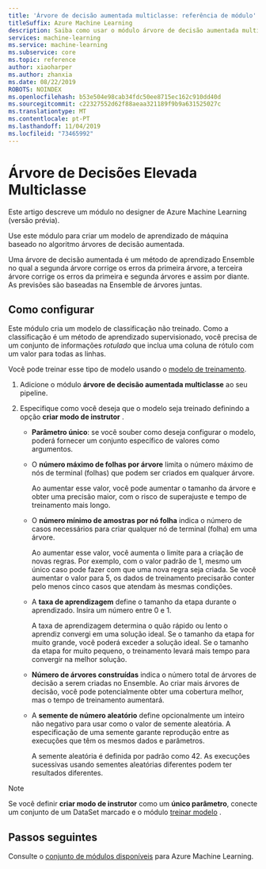 ```yaml
---
title: 'Árvore de decisão aumentada multiclasse: referência de módulo'
titleSuffix: Azure Machine Learning
description: Saiba como usar o módulo árvore de decisão aumentada multiclasse no Azure Machine Learning para criar um classificador usando dados rotulados.
services: machine-learning
ms.service: machine-learning
ms.subservice: core
ms.topic: reference
author: xiaoharper
ms.author: zhanxia
ms.date: 08/22/2019
ROBOTS: NOINDEX
ms.openlocfilehash: b53e504e98cab34fdc50ee8715ec162c910dd40d
ms.sourcegitcommit: c22327552d62f88aeaa321189f9b9a631525027c
ms.translationtype: MT
ms.contentlocale: pt-PT
ms.lasthandoff: 11/04/2019
ms.locfileid: "73465992"
---
```

# <a name="multiclass-boosted-decision-tree"></a>Árvore de Decisões Elevada Multiclasse

Este artigo descreve um módulo no designer de Azure Machine Learning (versão prévia).

Use este módulo para criar um modelo de aprendizado de máquina baseado no algoritmo árvores de decisão aumentada.

Uma árvore de decisão aumentada é um método de aprendizado Ensemble no qual a segunda árvore corrige os erros da primeira árvore, a terceira árvore corrige os erros da primeira e segunda árvores e assim por diante. As previsões são baseadas na Ensemble de árvores juntas.

## <a name="how-to-configure"></a>Como configurar 

Este módulo cria um modelo de classificação não treinado. Como a classificação é um método de aprendizado supervisionado, você precisa de um conjunto de informações *rotulado* que inclua uma coluna de rótulo com um valor para todas as linhas.

Você pode treinar esse tipo de modelo usando o [modelo de treinamento](././train-model.md). 

1.  Adicione o módulo **árvore de decisão aumentada multiclasse** ao seu pipeline.

1.  Especifique como você deseja que o modelo seja treinado definindo a opção **criar modo de instrutor** .

    + **Parâmetro único**: se você souber como deseja configurar o modelo, poderá fornecer um conjunto específico de valores como argumentos.


    *  O **número máximo de folhas por árvore** limita o número máximo de nós de terminal (folhas) que podem ser criados em qualquer árvore.
    
        Ao aumentar esse valor, você pode aumentar o tamanho da árvore e obter uma precisão maior, com o risco de superajuste e tempo de treinamento mais longo.
  
    * O **número mínimo de amostras por nó folha** indica o número de casos necessários para criar qualquer nó de terminal (folha) em uma árvore.  

         Ao aumentar esse valor, você aumenta o limite para a criação de novas regras. Por exemplo, com o valor padrão de 1, mesmo um único caso pode fazer com que uma nova regra seja criada. Se você aumentar o valor para 5, os dados de treinamento precisarão conter pelo menos cinco casos que atendam às mesmas condições.

    * A **taxa de aprendizagem** define o tamanho da etapa durante o aprendizado. Insira um número entre 0 e 1.

         A taxa de aprendizagem determina o quão rápido ou lento o aprendiz convergi em uma solução ideal. Se o tamanho da etapa for muito grande, você poderá exceder a solução ideal. Se o tamanho da etapa for muito pequeno, o treinamento levará mais tempo para convergir na melhor solução.

    * **Número de árvores construídas** indica o número total de árvores de decisão a serem criadas no Ensemble. Ao criar mais árvores de decisão, você pode potencialmente obter uma cobertura melhor, mas o tempo de treinamento aumentará.

    *  A **semente de número aleatório** define opcionalmente um inteiro não negativo para usar como o valor de semente aleatória. A especificação de uma semente garante reprodução entre as execuções que têm os mesmos dados e parâmetros.  

         A semente aleatória é definida por padrão como 42. As execuções sucessivas usando sementes aleatórias diferentes podem ter resultados diferentes.

> [!Note]
> Se você definir **criar modo de instrutor** como um **único parâmetro**, conecte um conjunto de um DataSet marcado e o módulo [treinar modelo](./train-model.md) .

## <a name="next-steps"></a>Passos seguintes

Consulte o [conjunto de módulos disponíveis](module-reference.md) para Azure Machine Learning. 
